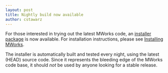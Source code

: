 ```yaml
---
layout: post
title: Nightly build now available
author: cstawarz
---
```


For those interested in trying out the latest MWorks code, an [installer
package](https://s3.amazonaws.com/mworks-downloads/nightly/MWorks-NIGHTLY.dmg)
is now available.  For installation instructions, please see [Installing
MWorks](https://mworks.tenderapp.com/kb/installation/install-mworks).

The installer is automatically built and tested every night, using the
latest (HEAD) source code.  Since it represents the bleeding edge of
the MWorks code base, it should *not* be used by anyone looking for a
stable release.
